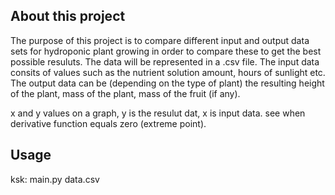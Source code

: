 ## About this project
The purpose of this project is to compare different input and output data sets for hydroponic plant growing in order to compare these to get the best possible resuluts. 
The data will be represented in a .csv file. 
The input data consits of values such as the nutrient solution amount, hours of sunlight etc.
The output data can be (depending on the type of plant) the resulting height of the plant, mass of the plant, mass of the fruit (if any).

x and y values on a graph, y is the resulut dat, x is input data. see when derivative function equals zero (extreme point). 

## Usage
ksk: main.py data.csv
